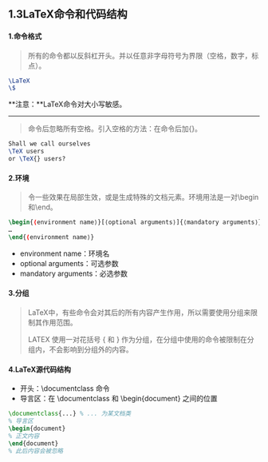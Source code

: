 ## 1.3LaTeX命令和代码结构

#### 1.命令格式

> 所有的命令都以反斜杠开头。并以任意非字母符号为界限（空格，数字，标点）。

```latex
\LaTeX
\$
```

**注意：**LaTeX命令对大小写敏感。

---

> 命令后忽略所有空格。引入空格的方法：在命令后加{}。

```latex
Shall we call ourselves
\TeX users
or \TeX{} users?
```

#### 2.环境

> 令一些效果在局部生效，或是生成特殊的文档元素。环境用法是一对\begin和\end。

```latex
\begin{⟨environment name⟩}[⟨optional arguments⟩]{⟨mandatory arguments⟩}
…
\end{⟨environment name⟩}
```

* environment name：环境名
* optional arguments：可选参数
* mandatory arguments：必选参数

#### 3.分组

> LaTeX中，有些命令会对其后的所有内容产生作用，所以需要使用分组来限制其作用范围。
>
> LATEX 使用一对花括号 { 和 } 作为分组，在分组中使用的命令被限制在分组内，不会影响到分组外的内容。

#### 4.LaTeX源代码结构

* 开头：\documentclass 命令
* 导言区：在 \documentclass 和 \begin{document} 之间的位置

```latex
\documentclass{...} % ... 为某文档类
% 导言区
\begin{document}
% 正文内容
\end{document}
% 此后内容会被忽略
```



